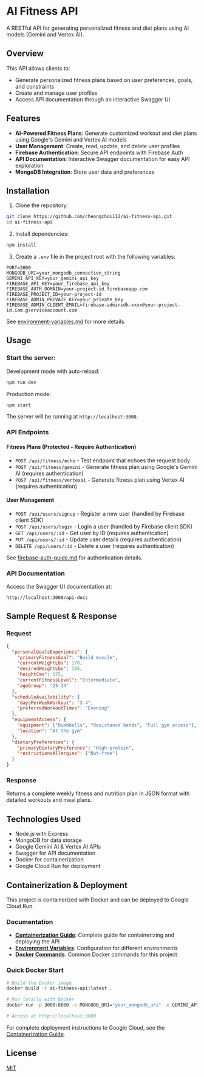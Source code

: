 # AI Fitness API

A RESTful API for generating personalized fitness and diet plans using AI models (Gemini and Vertex AI).

## Overview

This API allows clients to:

- Generate personalized fitness plans based on user preferences, goals, and constraints
- Create and manage user profiles
- Access API documentation through an interactive Swagger UI

## Features

- **AI-Powered Fitness Plans**: Generate customized workout and diet plans using Google's Gemini and Vertex AI models
- **User Management**: Create, read, update, and delete user profiles
- **Firebase Authentication**: Secure API endpoints with Firebase Auth
- **API Documentation**: Interactive Swagger documentation for easy API exploration
- **MongoDB Integration**: Store user data and preferences

## Installation

1. Clone the repository:

```bash
git clone https://github.com/cheongchoi112/ai-fitness-api.git
cd ai-fitness-api
```

2. Install dependencies:

```bash
npm install
```

3. Create a `.env` file in the project root with the following variables:

```
PORT=3000
MONGODB_URI=your_mongodb_connection_string
GEMINI_API_KEY=your_gemini_api_key
FIREBASE_API_KEY=your_firebase_api_key
FIREBASE_AUTH_DOMAIN=your-project-id.firebaseapp.com
FIREBASE_PROJECT_ID=your-project-id
FIREBASE_ADMIN_PRIVATE_KEY=your_private_key
FIREBASE_ADMIN_CLIENT_EMAIL=firebase-adminsdk-xxxx@your-project-id.iam.gserviceaccount.com
```

See [environment-variables.md](./docs/environment-variables.md) for more details.

## Usage

### Start the server:

Development mode with auto-reload:

```bash
npm run dev
```

Production mode:

```bash
npm start
```

The server will be running at `http://localhost:3000`.

### API Endpoints

#### Fitness Plans (Protected - Require Authentication)

- `POST /api/fitness/echo` - Test endpoint that echoes the request body
- `POST /api/fitness/gemini` - Generate fitness plan using Google's Gemini AI (requires authentication)
- `POST /api/fitness/vertexai` - Generate fitness plan using Vertex AI (requires authentication)

#### User Management

- `POST /api/users/signup` - Register a new user (handled by Firebase client SDK)
- `POST /api/users/login` - Login a user (handled by Firebase client SDK)
- `GET /api/users/:id` - Get user by ID (requires authentication)
- `PUT /api/users/:id` - Update user details (requires authentication)
- `DELETE /api/users/:id` - Delete a user (requires authentication)

See [firebase-auth-guide.md](./docs/firebase-auth-guide.md) for authentication details.

### API Documentation

Access the Swagger UI documentation at:

```
http://localhost:3000/api-docs
```

## Sample Request & Response

### Request

```json
{
  "personalGoalsExperience": {
    "primaryFitnessGoal": "Build muscle",
    "currentWeightLbs": 170,
    "desiredWeightLbs": 185,
    "heightCms": 175,
    "currentFitnessLevel": "Intermediate",
    "ageGroup": "25-34"
  },
  "scheduleAvailability": {
    "daysPerWeekWorkout": "3-4",
    "preferredWorkoutTimes": "Evening"
  },
  "equipmentAccess": {
    "equipment": ["Dumbbells", "Resistance bands", "Full gym access"],
    "location": "At the gym"
  },
  "dietaryPreferences": {
    "primaryDietaryPreference": "High-protein",
    "restrictionsAllergies": ["Nut-free"]
  }
}
```

### Response

Returns a complete weekly fitness and nutrition plan in JSON format with detailed workouts and meal plans.

## Technologies Used

- Node.js with Express
- MongoDB for data storage
- Google Gemini AI & Vertex AI APIs
- Swagger for API documentation
- Docker for containerization
- Google Cloud Run for deployment

## Containerization & Deployment

This project is containerized with Docker and can be deployed to Google Cloud Run.

### Documentation

- **[Containerization Guide](docs/containerization-guide.md)**: Complete guide for containerizing and deploying the API
- **[Environment Variables](docs/environment-variables.md)**: Configuration for different environments
- **[Docker Commands](doc/docker-commands.md)**: Common Docker commands for this project

### Quick Docker Start

```bash
# Build the Docker image
docker build -t ai-fitness-api:latest .

# Run locally with Docker
docker run -p 3000:8080 -e MONGODB_URI="your_mongodb_uri" -e GEMINI_API_KEY="your_api_key" --name ai-fitness-api ai-fitness-api:latest

# Access at http://localhost:3000
```

For complete deployment instructions to Google Cloud, see the [Containerization Guide](docs/containerization-guide.md).

## License

[MIT](LICENSE)
